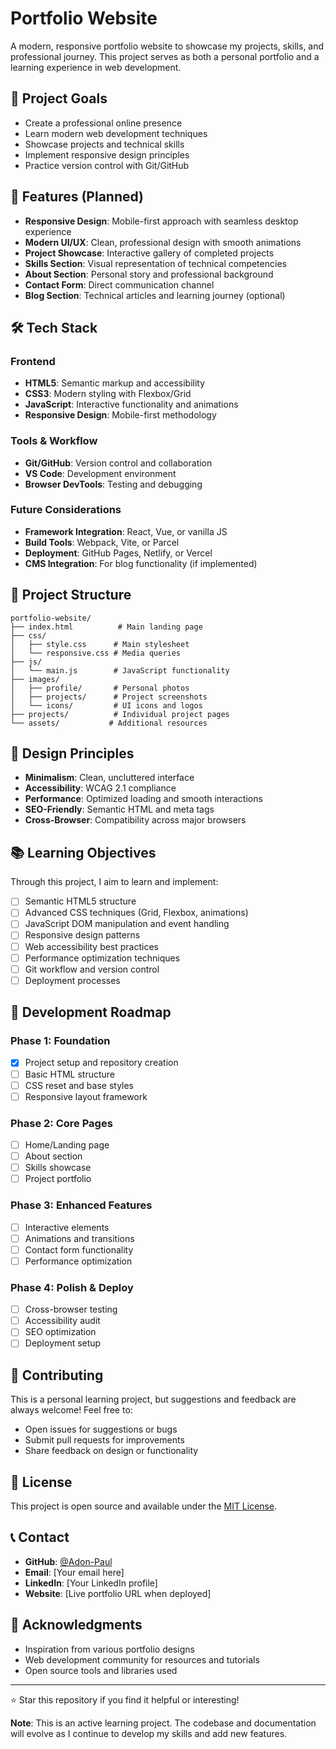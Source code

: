 # Portfolio Website

A modern, responsive portfolio website to showcase my projects, skills, and professional journey. This project serves as both a personal portfolio and a learning experience in web development.

## 🎯 Project Goals

- Create a professional online presence
- Learn modern web development techniques
- Showcase projects and technical skills
- Implement responsive design principles
- Practice version control with Git/GitHub

## 🚀 Features (Planned)

- **Responsive Design**: Mobile-first approach with seamless desktop experience
- **Modern UI/UX**: Clean, professional design with smooth animations
- **Project Showcase**: Interactive gallery of completed projects
- **Skills Section**: Visual representation of technical competencies
- **About Section**: Personal story and professional background
- **Contact Form**: Direct communication channel
- **Blog Section**: Technical articles and learning journey (optional)

## 🛠️ Tech Stack

### Frontend
- **HTML5**: Semantic markup and accessibility
- **CSS3**: Modern styling with Flexbox/Grid
- **JavaScript**: Interactive functionality and animations
- **Responsive Design**: Mobile-first methodology

### Tools & Workflow
- **Git/GitHub**: Version control and collaboration
- **VS Code**: Development environment
- **Browser DevTools**: Testing and debugging

### Future Considerations
- **Framework Integration**: React, Vue, or vanilla JS
- **Build Tools**: Webpack, Vite, or Parcel
- **Deployment**: GitHub Pages, Netlify, or Vercel
- **CMS Integration**: For blog functionality (if implemented)

## 📁 Project Structure

```
portfolio-website/
├── index.html          # Main landing page
├── css/
│   ├── style.css      # Main stylesheet
│   └── responsive.css # Media queries
├── js/
│   └── main.js        # JavaScript functionality
├── images/
│   ├── profile/       # Personal photos
│   ├── projects/      # Project screenshots
│   └── icons/         # UI icons and logos
├── projects/          # Individual project pages
└── assets/           # Additional resources
```

## 🎨 Design Principles

- **Minimalism**: Clean, uncluttered interface
- **Accessibility**: WCAG 2.1 compliance
- **Performance**: Optimized loading and smooth interactions
- **SEO-Friendly**: Semantic HTML and meta tags
- **Cross-Browser**: Compatibility across major browsers

## 📚 Learning Objectives

Through this project, I aim to learn and implement:

- [ ] Semantic HTML5 structure
- [ ] Advanced CSS techniques (Grid, Flexbox, animations)
- [ ] JavaScript DOM manipulation and event handling
- [ ] Responsive design patterns
- [ ] Web accessibility best practices
- [ ] Performance optimization techniques
- [ ] Git workflow and version control
- [ ] Deployment processes

## 🚧 Development Roadmap

### Phase 1: Foundation
- [x] Project setup and repository creation
- [ ] Basic HTML structure
- [ ] CSS reset and base styles
- [ ] Responsive layout framework

### Phase 2: Core Pages
- [ ] Home/Landing page
- [ ] About section
- [ ] Skills showcase
- [ ] Project portfolio

### Phase 3: Enhanced Features
- [ ] Interactive elements
- [ ] Animations and transitions
- [ ] Contact form functionality
- [ ] Performance optimization

### Phase 4: Polish & Deploy
- [ ] Cross-browser testing
- [ ] Accessibility audit
- [ ] SEO optimization
- [ ] Deployment setup

## 🤝 Contributing

This is a personal learning project, but suggestions and feedback are always welcome! Feel free to:

- Open issues for suggestions or bugs
- Submit pull requests for improvements
- Share feedback on design or functionality

## 📄 License

This project is open source and available under the [MIT License](LICENSE).

## 📞 Contact

- **GitHub**: [@Adon-Paul](https://github.com/Adon-Paul)
- **Email**: [Your email here]
- **LinkedIn**: [Your LinkedIn profile]
- **Website**: [Live portfolio URL when deployed]

## 🙏 Acknowledgments

- Inspiration from various portfolio designs
- Web development community for resources and tutorials
- Open source tools and libraries used

---

⭐ Star this repository if you find it helpful or interesting!

**Note**: This is an active learning project. The codebase and documentation will evolve as I continue to develop my skills and add new features.